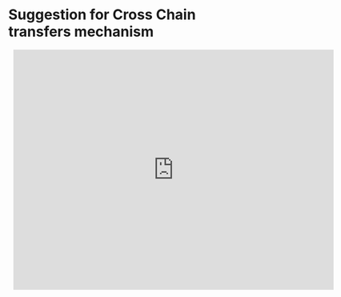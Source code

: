 # Suggestion for Cross Chain transfers mechanism

<div style="width: 640px; height: 480px; margin: 10px; position: relative;"><iframe allowfullscreen frameborder="0" style="width:640px; height:480px" src="https://www.lucidchart.com/documents/embeddedchart/34e24d78-47ff-4d03-86fc-4c474766b000" id="Hq7cWo_pAupf"></iframe></div>